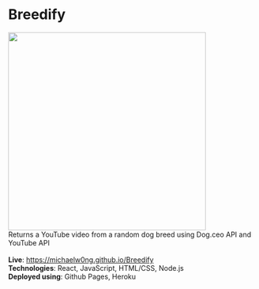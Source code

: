 # Breedify
<img width=400px src="https://i.ibb.co/9TXbGXN/Screen-Shot-2022-01-27-at-5-56-01-PM.png"></img> </br>
Returns a YouTube video from a random dog breed using Dog.ceo API and YouTube API </br> </br>
<b>Live</b>: https://michaelw0ng.github.io/Breedify </br>
<b>Technologies</b>: React, JavaScript, HTML/CSS, Node.js </br>
<b>Deployed using</b>: Github Pages, Heroku </br> </br>


